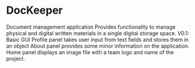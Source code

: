 # DocKeeper
Document management application
Provides functionality to manage physical and digital written materials in a single digital storage space.
V0.1:
Basic GUI
Profile panel takes user input from text fields and stores them in an object
About panel provides some minor information on the application.
Home panel displays an image file with a team logo and name of the project.
